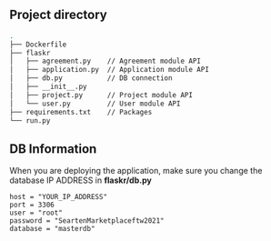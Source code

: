 ## Project directory
```bash
.
├── Dockerfile
├── flaskr
│   ├── agreement.py    // Agreement module API
│   ├── application.py  // Application module API
│   ├── db.py           // DB connection
│   ├── __init__.py  
│   ├── project.py      // Project module API
│   └── user.py         // User module API
├── requirements.txt    // Packages
└── run.py
```

## DB Information
When you are deploying the application, make sure you change the database IP ADDRESS in **flaskr/db.py**
```
host = "YOUR_IP_ADDRESS"
port = 3306
user = "root"
password = "SeartenMarketplaceftw2021"
database = "masterdb"
```